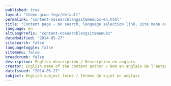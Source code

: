 ```yaml
---
published: true
layout: "theme-gcwu-fegc/default"
permalink: "content-nosearchlangsitemenubc-en.html"
title: "Content page - No search, language selection link, site menu or breadcrumb trail - GC Web Usability theme"
language: en
altLangPrefix: "content-nosearchlangsitemenubc"
dateModified: "2014-05-27"
sitesearch: false
languagetoggle: false
sitemenu: false
breadcrumb: false
description: English description / Description en anglais
creator: English name of the content author / Nom en anglais de l'auteur du contenu
dateIssued: "2014-05-27"
subject: English subject terms / Termes de sujet en anglais
---
```


